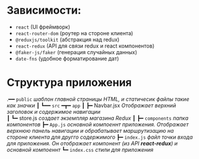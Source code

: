 # Зависимости:
  - `react` (UI фреймворк)
  - `react-router-dom` (роутер на стороне клиента)
  - `@reduxjs/toolkit` (абстракция над redux)
  - `react-redux` (API для связи redux  и react компонентов)
  - `@faker-js/faker` (генерация случайных данных)
  - `date-fns` (удобное форматирование дат)

# Структура приложения

.━━ `public` *шаблон главной страницы HTML, и статичесик файлы такие как значки*
┃
┗━━ `src` ━┳━ `app`
           ┃    ┣━ Navbar.jsx	 *Отображает верхний заголовок и содержимое навигации*      
           ┃    ┗━ store.js *создает экземпляр магазина Redux*
           ┃
           ┣━ `components` *папка компонентов*
           ┣━ `App.js` *основной компоеннт приложения. Отображает верхнюю панель навигации и обрабатывает маршрутизацию на стороне клиента для другго содержимого*
           ┣━ `index.js` *файл точки входа для приложения. Он отображает компонент <Provider> (из API  **react-redux**) и основной компоеннт <App>* 
           ┗━ `index.css` *стили для приложения*